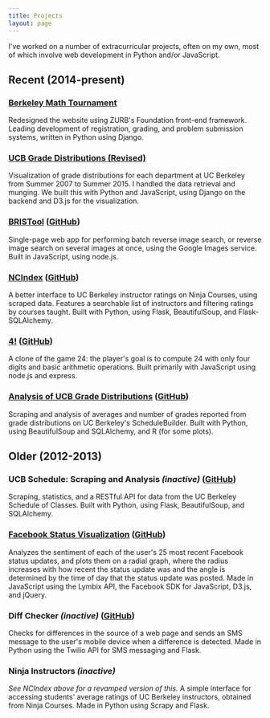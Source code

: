 ```yaml
---
title: Projects
layout: page
---
```


I've worked on a number of extracurricular projects, often on my own,
most of which involve web development in Python and/or JavaScript.

## Recent (2014-present)

### [Berkeley Math Tournament](http://bmt.berkeley.edu)

Redesigned the website using ZURB's Foundation front-end framework. Leading development of registration, grading, and problem submission systems, written in Python using Django.

### [UCB Grade Distributions (Revised)](http://projects.dailycal.org/grades/)

Visualization of grade distributions for each department at UC Berkeley from Summer 2007 to Summer 2015. I handled the data retrieval and munging. We built this with Python and JavaScript, using Django on the backend and D3.js for the visualization.

### [BRISTool](http://bristool.herokuapp.com/) ([GitHub](http://github.com/rskwan/bristool))

Single-page web app for performing batch reverse image search, or reverse image search on several images at once, using the Google Images service. Built in JavaScript, using node.js.

### [NCIndex](http://www.ocf.berkeley.edu/~rkwan/ncindex/) ([GitHub](http://github.com/rskwan/ncindex))

A better interface to UC Berkeley instructor ratings on Ninja Courses, using scraped data. Features a searchable list of instructors and filtering ratings by courses taught. Built with Python, using Flask, BeautifulSoup, and Flask-SQLAlchemy.

### [4!](http://fourfactorial.herokuapp.com/) ([GitHub](http://github.com/rskwan/twentyfour))

A clone of the game 24: the player's goal is to compute 24 with only four digits and basic arithmetic operations. Built primarily with JavaScript using node.js and express.

### [Analysis of UCB Grade Distributions](http://www.ocf.berkeley.edu/~rkwan/blog/grade-distributions/) ([GitHub](http://github.com/rskwan/ucbgrades))

Scraping and analysis of averages and number of grades reported from grade distributions on UC Berkeley's ScheduleBuilder. Built with Python, using BeautifulSoup and SQLAlchemy, and R (for some plots).

## Older (2012-2013)

### UCB Schedule: Scraping and Analysis *(inactive)* ([GitHub](https://github.com/rskwan/ucbschedule))

Scraping, statistics, and a RESTful API for data from the UC Berkeley Schedule of Classes. Built with Python, using Flask, BeautifulSoup, and SQLAlchemy.

### [Facebook Status Visualization](http://www.ocf.berkeley.edu/~rkwan/fbsentiment/) ([GitHub](https://github.com/rskwan/fb-sentiment-viz))

Analyzes the sentiment of each of the user's 25 most recent Facebook status updates, and plots them on a radial graph, where the radius increases with how recent the status update was and the angle is determined by the time of day that the status update was posted. Made in JavaScript using the Lymbix API, the Facebook SDK for JavaScript, D3.js, and jQuery.

### Diff Checker *(inactive)* ([GitHub](https://github.com/rskwan/diff-checker))

Checks for differences in the source of a web page and sends an SMS message to the user's mobile device when a difference is detected. Made in Python using the Twilio API for SMS messaging and Flask.

### Ninja Instructors *(inactive)*

*See NCIndex above for a revamped version of this.*
A simple interface for accessing students' average ratings of UC Berkeley instructors, obtained from Ninja Courses. Made in Python using Scrapy and Flask.

